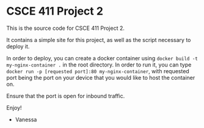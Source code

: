 # CSCE 411 Project 2

This is the source code for CSCE 411 Project 2.

It contains a simple site for this project, as well as the script necessary to deploy it.

In order to deploy, you can create a docker container using `docker build -t my-nginx-container .` in the root directory. In order to run it, you can type `docker run -p [requested port]:80 my-nginx-container`, with requested port being the port on your device that you would like to host the container on.

Ensure that the port is open for inbound traffic.

Enjoy!

 - Vanessa